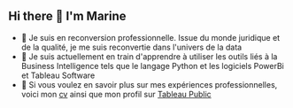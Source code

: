 ## Hi there 👋 I'm Marine

- 🔭 Je suis en reconversion professionnelle. Issue du monde juridique et de la qualité, je me suis reconvertie dans l'univers de la data
- 🌱 Je suis actuellement en train d'apprendre à utiliser les outils liés à la Business Intelligence tels que le langage Python et les logiciels PowerBi et Tableau Software
- 📄 Si vous voulez en savoir plus sur mes expériences professionnelles, voici mon [cv](https://github.com/MarineM-git/MarIneM-git/blob/main/Marine%20MINE_CV-2024.pdf) ainsi que mon profil sur [Tableau Public](https://public.tableau.com/views/Profil_17295145869220/CV_page1?:language=fr-FR&publish=yes&:sid=&:redirect=auth&:display_count=n&:origin=viz_share_link)




<!--
**MarineM-git/MarIneM-git** is a ✨ _special_ ✨ repository because its `README.md` (this file) appears on your GitHub profile.

Here are some ideas to get you started:

- 🔭 I’m currently working on ...
- 🌱 I’m currently learning ...
- 👯 I’m looking to collaborate on ...
- 🤔 I’m looking for help with ...
- 💬 Ask me about ...
- 📫 How to reach me: ...
- 😄 Pronouns: ...
- ⚡ Fun fact: ...
-->

